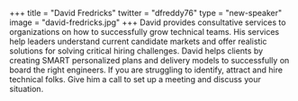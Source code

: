 +++
title = "David Fredricks"
twitter = "dfreddy76"
type = "new-speaker"
image = "david-fredricks.jpg"
+++
David provides consultative services to organizations on how to successfully grow technical teams. His services help leaders understand current candidate markets and offer realistic solutions for solving critical hiring challenges. David helps clients by creating SMART personalized plans and delivery models to successfully on board the right engineers. If you are struggling to identify, attract and hire technical folks. Give him a call to set up a meeting and discuss your situation.